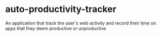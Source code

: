 # auto-productivity-tracker
An application that track the user's web activity and record their time on apps that they deem productive or unproductive 

